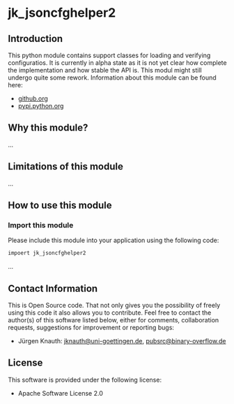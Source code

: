 jk_jsoncfghelper2
==========

Introduction
------------

This python module contains support classes for loading and verifying configuratios. It is currently in alpha state as it is not yet clear how complete the implementation and how stable the API is. This modul might still undergo quite some rework.
Information about this module can be found here:

* [github.org](https://github.com/jkpubsrc/python-module-jk-jsoncfghelper2)
* [pypi.python.org](https://pypi.python.org/pypi/jk_jsoncfghelper2)

Why this module?
----------------

...

Limitations of this module
--------------------------

...

How to use this module
----------------------

### Import this module

Please include this module into your application using the following code:

```python
impoert jk_jsoncfghelper2
```

...

Contact Information
-------------------

This is Open Source code. That not only gives you the possibility of freely using this code it also
allows you to contribute. Feel free to contact the author(s) of this software listed below, either
for comments, collaboration requests, suggestions for improvement or reporting bugs:

* Jürgen Knauth: jknauth@uni-goettingen.de, pubsrc@binary-overflow.de

License
-------

This software is provided under the following license:

* Apache Software License 2.0



